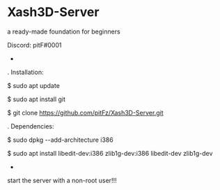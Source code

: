 # Xash3D-Server 

a ready-made foundation for beginners

Discord: pitF#0001

-

.  Installation:

$ sudo apt update

$ sudo apt install git

$ git clone https://github.com/pitFz/Xash3D-Server.git

.  Dependencies:

$ sudo dpkg --add-architecture i386

$ sudo apt install libedit-dev:i386 zlib1g-dev:i386 libedit-dev zlib1g-dev

- 

start the server with a non-root user!!!
 







